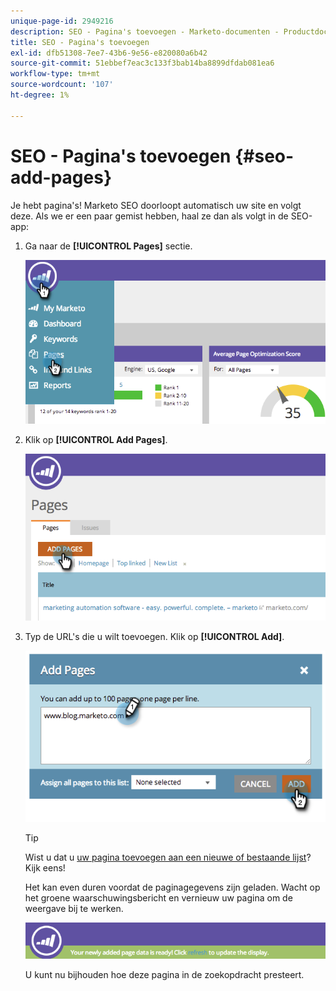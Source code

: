 ```yaml
---
unique-page-id: 2949216
description: SEO - Pagina's toevoegen - Marketo-documenten - Productdocumentatie
title: SEO - Pagina's toevoegen
exl-id: dfb51308-7ee7-43b6-9e56-e820080a6b42
source-git-commit: 51ebbef7eac3c133f3bab14ba8899dfdab081ea6
workflow-type: tm+mt
source-wordcount: '107'
ht-degree: 1%

---
```


# SEO - Pagina&#39;s toevoegen {#seo-add-pages}

Je hebt pagina&#39;s! Marketo SEO doorloopt automatisch uw site en volgt deze. Als we er een paar gemist hebben, haal ze dan als volgt in de SEO-app:

1. Ga naar de **[!UICONTROL Pages]** sectie.

   ![](assets/image2014-9-18-12-3a55-3a19.png)

1. Klik op **[!UICONTROL Add Pages]**.

   ![](assets/image2014-9-18-12-3a55-3a53.png)

1. Typ de URL&#39;s die u wilt toevoegen. Klik op **[!UICONTROL Add]**.

   ![](assets/image2014-9-18-12-3a56-3a15.png)

   >[!TIP]
   >
   >Wist u dat u [uw pagina toevoegen aan een nieuwe of bestaande lijst](/help/marketo/product-docs/additional-apps/seo/understanding-seo/seo-managing-lists.md)? Kijk eens!

   Het kan even duren voordat de paginagegevens zijn geladen. Wacht op het groene waarschuwingsbericht en vernieuw uw pagina om de weergave bij te werken.

   ![](assets/image2014-9-18-12-3a57-3a10.png)

   U kunt nu bijhouden hoe deze pagina in de zoekopdracht presteert.
